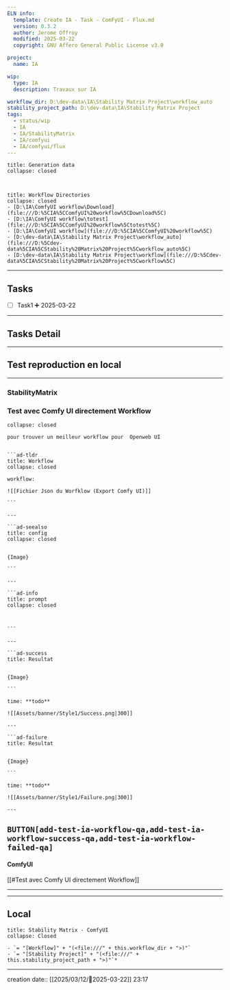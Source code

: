 ```yaml
---
ELN info:
  template: Create IA - Task - ComFyUI - Flux.md
  version: 0.3.2
  author: Jerome Offroy
  modified: 2025-03-22
  copyright: GNU Affero General Public License v3.0

project:
  name: IA

wip:
  type: IA
  description: Travaux sur IA

workflow_dir: D:\dev-data\IA\Stability Matrix Project\workflow_auto
stability_project_path: D:\dev-data\IA\Stability Matrix Project
tags:
  - status/wip
  - IA
  - IA/StabilityMatrix
  - IA/comfyui
  - IA/comfyui/flux
---
```


````ad-quote
title: Generation data
collapse: closed



````


```ad-info
title: Workflow Directories
collapse: closed
- [D:\IA\ComfyUI workflow\Download](file:///D:%5CIA%5CComfyUI%20workflow%5CDownload%5C)
- [D:\IA\ComfyUI workflow\totest](file:///D:%5CIA%5CComfyUI%20workflow%5Ctotest%5C)
- [D:\IA\ComfyUI workflow](file:///D:%5CIA%5CComfyUI%20workflow%5C)
- [D:\dev-data\IA\Stability Matrix Project\workflow_auto](file:///D:%5Cdev-data%5CIA%5CStability%20Matrix%20Project%5Cworkflow_auto%5C)
- [D:\dev-data\IA\Stability Matrix Project\workflow](file:///D:%5Cdev-data%5CIA%5CStability%20Matrix%20Project%5Cworkflow%5C)
```



---
## Tasks
- [ ] Task1 ➕ 2025-03-22

---
## Tasks Detail





---

## Test reproduction en local

---
### StabilityMatrix 
### Test avec Comfy UI directement Workflow

```ad-info
collapse: closed

pour trouver un meilleur workflow pour  Openweb UI
```

```````ad-success

```ad-tldr
title: Workflow
collapse: closed

workflow:

![[Fichier Json du Worfklow (Export Comfy UI)]]

```

---

```ad-seealso
title: config
collapse: closed


{Image}

```

---

```ad-info
title: prompt
collapse: closed

 

```

---

```ad-success
title: Resultat


{Image}

```

time: **todo**

![[Assets/banner/Style1/Success.png|300]]

---

```ad-failure
title: Resultat


{Image}

```

time: **todo**

![[Assets/banner/Style1/Failure.png|300]]

---

```````

`BUTTON[add-test-ia-workflow-qa,add-test-ia-workflow-success-qa,add-test-ia-workflow-failed-qa]`
---
#### ComfyUI 
[[#Test avec Comfy UI directement Workflow]]

---





---
## Local

```ad-tip
title: Stability Matrix - ComfyUI
collapse: Closed

- `= "[Workflow]" + "(<file:///" + this.workflow_dir + ">)"`
- `= "[Stability Project]" + "(<file:///" + this.stability_project_path + ">)"`*
```

---
creation date:: [[2025/03/12/📒2025-03-22]]  23:17


